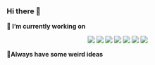 ### Hi there 👋

<!--
**pujichun/pujichun** is a ✨ _special_ ✨ repository because its `README.md` (this file) appears on your GitHub profile.

Here are some ideas to get you started:

- 🔭 I’m currently working on ...
- 🌱 I’m currently learning ...
- 👯 I’m looking to collaborate on ...
- 🤔 I’m looking for help with ...
- 💬 Ask me about ...
- 📫 How to reach me: ...
- 😄 Pronouns: ...
- ⚡ Fun fact: ...
-->

**🔭 I’m currently working on**

<p align="center">
<img src="https://www.vectorlogo.zone/logos/dartlang/dartlang-ar21.svg" />
<img src="https://www.vectorlogo.zone/logos/docker/docker-ar21.svg" />
<img src="https://www.vectorlogo.zone/logos/python/python-ar21.svg" />
<img src="https://www.vectorlogo.zone/logos/golang/golang-ar21.svg" />
<img src="https://www.vectorlogo.zone/logos/vim/vim-ar21.svg" />
<img src="https://www.vectorlogo.zone/logos/numpy/numpy-ar21.svg" />
<img src="https://www.vectorlogo.zone/logos/archlinux/archlinux-ar21.svg" />
</p>


**🤔Always have some weird ideas**
